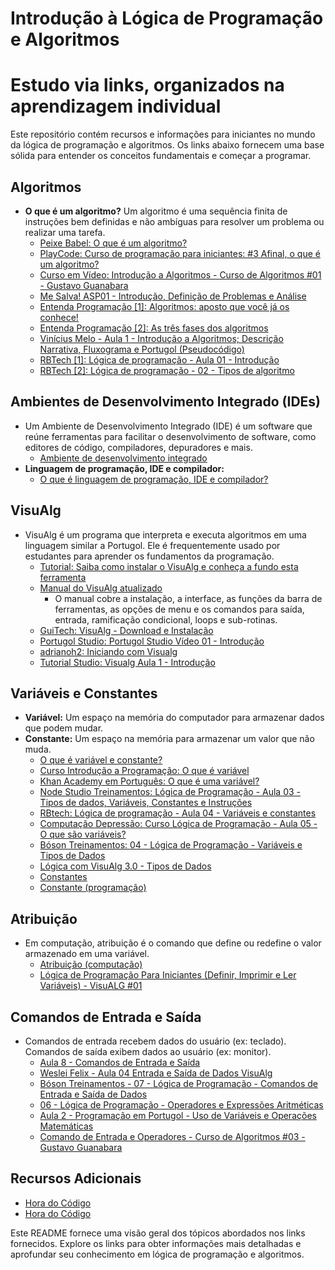 # Introdução à Lógica de Programação e Algoritmos
# Estudo via links, organizados na aprendizagem individual

Este repositório contém recursos e informações para iniciantes no mundo da lógica de programação e algoritmos. Os links abaixo fornecem uma base sólida para entender os conceitos fundamentais e começar a programar.

## Algoritmos

* **O que é um algoritmo?** Um algoritmo é uma sequência finita de instruções bem definidas e não ambíguas para resolver um problema ou realizar uma tarefa.
    * [Peixe Babel: O que é um algoritmo?](https://www.youtube.com/watch?v=enQJN34Mh28)
    * [PlayCode: Curso de programação para iniciantes: #3 Afinal, o que é um algoritmo?](https://www.youtube.com/watch?v=yTKiRkCi0Bg)
    * [Curso em Vídeo: Introdução a Algoritmos - Curso de Algoritmos #01 - Gustavo Guanabara](https://www.youtube.com/watch?v=8mei6uVttho)
    * [Me Salva! ASP01 - Introdução, Definição de Problemas e Análise](https://www.youtube.com/watch?v=ntBxoTSnfkA)
    * [Entenda Programação [1]: Algoritmos: aposto que você já os conhece!](http://www.entendaprogramacao.com.br/algoritmos/)
    * [Entenda Programação [2]: As três fases dos algoritmos](http://www.entendaprogramacao.com.br/as-tres-fases-dos-algoritmos/)
    * [Vinícius Melo - Aula 1 - Introdução a Algoritmos; Descrição Narrativa, Fluxograma e Portugol (Pseudocódigo)](https://youtu.be/XT4dEsxpguQ)
    * [RBTech [1]: Lógica de programação - Aula 01 - Introdução](https://www.youtube.com/watch?v=Ds1n6aHchRU)
    * [RBTech [2]: Lógica de programação - 02 - Tipos de algoritmo](https://www.youtube.com/watch?v=JLlTo3SwxJE)

## Ambientes de Desenvolvimento Integrado (IDEs)

* Um Ambiente de Desenvolvimento Integrado (IDE) é um software que reúne ferramentas para facilitar o desenvolvimento de software, como editores de código, compiladores, depuradores e mais.
    * [Ambiente de desenvolvimento integrado](https://pt.wikipedia.org/wiki/Ambiente_de_desenvolvimento_integrado)
* **Linguagem de programação, IDE e compilador:**
    * [O que é linguagem de programação, IDE e compilador?](https://pt.stackoverflow.com/questions/101691/o-que-é-linguagem-de-programação-ide-e-compilador)

## VisuAlg

* VisuAlg é um programa que interpreta e executa algoritmos em uma linguagem similar a Portugol. Ele é frequentemente usado por estudantes para aprender os fundamentos da programação.
    * [Tutorial: Saiba como instalar o VisuAlg e conheça a fundo esta ferramenta](http://apexensino.com.br/tutorial-saiba-como-instalar-o-visualg-e-conheca-fundo-esta-ferramenta/)
    * [Manual do VisuAlg atualizado](http://www.inf.ufsc.br/~bosco.sobral/ensino/ine5201/Visualg2_manual.pdf)
        * O manual cobre a instalação, a interface, as funções da barra de ferramentas, as opções de menu e os comandos para saída, entrada, ramificação condicional, loops e sub-rotinas.
    * [GuiTech: VisuAlg - Download e Instalação](https://www.youtube.com/watch?v=dPV7fUuXEoA)
    * [Portugol Studio: Portugol Studio Vídeo 01 - Introdução](https://www.youtube.com/watch?v=K02TnB3IGnQ)
    * [adrianoh2: Iniciando com Visualg](https://www.youtube.com/watch?v=sU17rbKEPUA)
    * [Tutorial Studio: Visualg Aula 1 - Introdução](https://www.youtube.com/watch?v=6-_leAMCi8M)

## Variáveis e Constantes

* **Variável:** Um espaço na memória do computador para armazenar dados que podem mudar.
* **Constante:** Um espaço na memória para armazenar um valor que não muda.
    * [O que é variável e constante?](http://www.dicasdeprogramacao.com.br/o-que-e-variavel-e-constante/)
    * [Curso Introdução a Programação: O que é variável](https://www.youtube.com/watch?v=8tKI_yppKmc)
    * [Khan Academy em Português: O que é uma variável?](https://www.youtube.com/watch?v=-ZMCNZXmzZk)
    * [Node Studio Treinamentos: Lógica de Programação - Aula 03 - Tipos de dados, Variáveis, Constantes e Instruções](https://www.youtube.com/watch?v=-ny7Kqm0V68)
    * [RBtech: Lógica de programação - Aula 04 - Variáveis e constantes](https://www.youtube.com/watch?v=vp4jgXA_BB0)
    * [Computação Depressão: Curso Lógica de Programação - Aula 05 - O que são variáveis?](https://www.youtube.com/watch?v=JEHv8eF3tiI)
    * [Bóson Treinamentos: 04 - Lógica de Programação - Variáveis e Tipos de Dados](https://www.youtube.com/watch?v=lN2XgPTLewg)
    * [Lógica com VisuAlg 3.0 - Tipos de Dados](https://www.youtube.com/watch?v=mENTOK6lB2s)
    * [Constantes](http://www.sj.ifsc.edu.br/~mello/livros/portugol/manual-portugol/tipo_dados_constantes.html)
    * [Constante (programação)](https://pt.wikipedia.org/wiki/Constante_(programa%C3%A7%C3%A3o))

## Atribuição

* Em computação, atribuição é o comando que define ou redefine o valor armazenado em uma variável.
    * [Atribuição (computação)](https://pt.wikipedia.org/wiki/Atribui%C3%A7%C3%A3o_(computa%C3%A7%C3%A3o))
    * [Lógica de Programação Para Iniciantes (Definir, Imprimir e Ler Variáveis) - VisuALG #01](https://www.youtube.com/watch?v=rbu7-Uy9_Eo)

## Comandos de Entrada e Saída

* Comandos de entrada recebem dados do usuário (ex: teclado). Comandos de saída exibem dados ao usuário (ex: monitor).
    * [Aula 8 - Comandos de Entrada e Saída](https://pt.slideshare.net/LuizAugustoMacdoMorais/aula-8-comandos-de-entrada-e-sada-9596065)
    * [Weslei Felix - Aula 04 Entrada e Saída de Dados VisuAlg](https://www.youtube.com/watch?v=lkFhxuAdxC8)
    * [Bóson Treinamentos - 07 - Lógica de Programação - Comandos de Entrada e Saída de Dados](https://youtu.be/lrSEggh6GQA)
    * [06 - Lógica de Programação - Operadores e Expressões Aritméticas](https://www.youtube.com/watch?v=eH9Prly92BU)
    * [Aula 2 - Programação em Portugol - Uso de Variáveis e Operações Matemáticas](https://www.youtube.com/watch?v=ooP_lhkaZwc)
    * [Comando de Entrada e Operadores - Curso de Algoritmos #03 - Gustavo Guanabara](https://www.youtube.com/watch?v=RDrfZ-7WE8c)

## Recursos Adicionais

* [Hora do Código](https://hourofcode.com/pt)
* [Hora do Código](http://silentteacher.toxicode.fr/hourofcode)

Este README fornece uma visão geral dos tópicos abordados nos links fornecidos. Explore os links para obter informações mais detalhadas e aprofundar seu conhecimento em lógica de programação e algoritmos.
